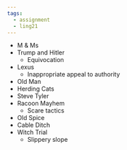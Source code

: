 ```yaml
---
tags:
  - assignment
  - ling21
---
```

- M & Ms
- Trump and Hitler
	- Equivocation
- Lexus
	- Inappropriate appeal to authority
- Old Man
- Herding Cats
- Steve Tyler
- Racoon Mayhem
	- Scare tactics
- Old Spice
- Cable Ditch
- Witch Trial
	- Slippery slope